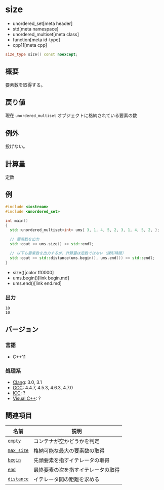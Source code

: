 # size
* unordered_set[meta header]
* std[meta namespace]
* unordered_multiset[meta class]
* function[meta id-type]
* cpp11[meta cpp]

```cpp
size_type size() const noexcept;
```

## 概要
要素数を取得する。


## 戻り値
現在 `unordered_multiset` オブジェクトに格納されている要素の数


## 例外
投げない。


## 計算量
定数


## 例
```cpp example
#include <iostream>
#include <unordered_set>

int main()
{
  std::unordered_multiset<int> ums{ 3, 1, 4, 5, 2, 3, 1, 4, 5, 2, };

  // 要素数を出力
  std::cout << ums.size() << std::endl;

  // 以下も要素数を出力するが、計算量は定数ではない（線形時間）
  std::cout << std::distance(ums.begin(), ums.end()) << std::endl;
}
```
* size()[color ff0000]
* ums.begin()[link begin.md]
* ums.end()[link end.md]

### 出力
```
10
10
```

## バージョン
### 言語
- C++11

### 処理系
- [Clang](/implementation.md#clang): 3.0, 3.1
- [GCC](/implementation.md#gcc): 4.4.7, 4.5.3, 4.6.3, 4.7.0
- [ICC](/implementation.md#icc): ?
- [Visual C++](/implementation.md#visual_cpp): ?

## 関連項目

| 名前 | 説明 |
|-----------------------------------------------|----------------------------|
| [`empty`](empty.md)                         | コンテナが空かどうかを判定 |
| [`max_size`](max_size.md)                   | 格納可能な最大の要素数の取得 |
| [`begin`](begin.md)                         | 先頭要素を指すイテレータの取得 |
| [`end`](end.md)                             | 最終要素の次を指すイテレータの取得 |
| [`distance`](/reference/iterator/distance.md) | イテレータ間の距離を求める |

